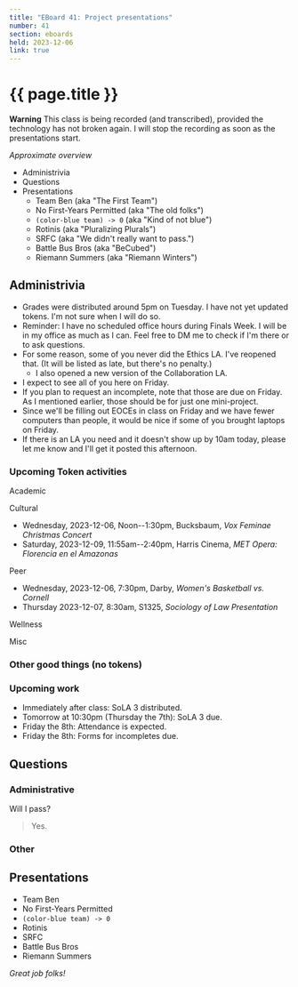 ```yaml
---
title: "EBoard 41: Project presentations"
number: 41
section: eboards
held: 2023-12-06
link: true
---
```

# {{ page.title }}

**Warning** This class is being recorded (and transcribed), provided the technology has not broken again. I will stop the recording as soon as the presentations start.

_Approximate overview_

* Administrivia
* Questions
* Presentations
    * Team Ben (aka "The First Team")
    * No First-Years Permitted (aka "The old folks")
    * `(color-blue team) -> 0` (aka "Kind of not blue")
    * Rotinis (aka "Pluralizing Plurals")
    * SRFC (aka "We didn't really want to pass.")
    * Battle Bus Bros (aka "BeCubed")
    * Riemann Summers (aka "Riemann Winters")

Administrivia
-------------

* Grades were distributed around 5pm on Tuesday. I have not yet updated
  tokens. I'm not sure when I will do so.
* Reminder: I have no scheduled office hours during Finals Week. I will 
  be in my office as much as I can. Feel free to DM me to check if I'm 
  there or to ask questions.
* For some reason, some of you never did the Ethics LA. I've reopened that.
  (It will be listed as late, but there's no penalty.)  
    * I also opened a new version of the Collaboration LA.
* I expect to see all of you here on Friday.
* If you plan to request an incomplete, note that those are due on 
  Friday. As I mentioned earlier, those should be for just one mini-project.
* Since we'll be filling out EOCEs in class on Friday and we have fewer
  computers than people, it would be nice if some of you brought laptops
  on Friday.
* If there is an LA you need and it doesn't show up by 10am today, please
  let me know and I'll get it posted this afternoon.

### Upcoming Token activities

Academic

Cultural

* Wednesday, 2023-12-06, Noon--1:30pm, Bucksbaum, 
  _Vox Feminae Christmas Concert_
* Saturday, 2023-12-09, 11:55am--2:40pm, Harris Cinema, 
  _MET Opera: Florencia en el Amazonas_

Peer

* Wednesday, 2023-12-06, 7:30pm, Darby, 
  _Women's Basketball vs. Cornell_
* Thursday 2023-12-07, 8:30am, S1325, _Sociology of Law Presentation_

Wellness

Misc

### Other good things (no tokens)

### Upcoming work

* Immediately after class: SoLA 3 distributed.
* Tomorrow at 10:30pm (Thursday the 7th): SoLA 3 due.
* Friday the 8th: Attendance is expected.
* Friday the 8th: Forms for incompletes due.

Questions
---------

### Administrative

Will I pass?

> Yes.

### Other

Presentations
-------------

* Team Ben
* No First-Years Permitted
* `(color-blue team) -> 0`
* Rotinis
* SRFC
* Battle Bus Bros
* Riemann Summers

_Great job folks!_
